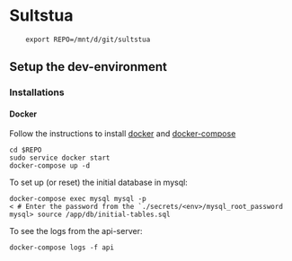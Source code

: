 # Sultstua


``` 
    export REPO=/mnt/d/git/sultstua
```


## Setup the dev-environment

### Installations

#### Docker

Follow the instructions to install [docker](https://docs.docker.com/engine/install/ubuntu/) and [docker-compose](https://docs.docker.com/compose/install/)

```
cd $REPO
sudo service docker start
docker-compose up -d
```

To set up (or reset) the initial database in mysql:

```
docker-compose exec mysql mysql -p
< # Enter the password from the `./secrets/<env>/mysql_root_password
mysql> source /app/db/initial-tables.sql 
```

To see the logs from the api-server:

```
docker-compose logs -f api
```
